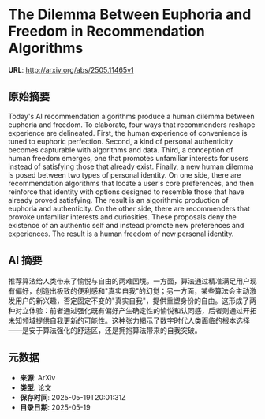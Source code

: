 # The Dilemma Between Euphoria and Freedom in Recommendation Algorithms

**URL**: http://arxiv.org/abs/2505.11465v1

## 原始摘要

Today's AI recommendation algorithms produce a human dilemma between euphoria
and freedom. To elaborate, four ways that recommenders reshape experience are
delineated. First, the human experience of convenience is tuned to euphoric
perfection. Second, a kind of personal authenticity becomes capturable with
algorithms and data. Third, a conception of human freedom emerges, one that
promotes unfamiliar interests for users instead of satisfying those that
already exist. Finally, a new human dilemma is posed between two types of
personal identity. On one side, there are recommendation algorithms that locate
a user's core preferences, and then reinforce that identity with options
designed to resemble those that have already proved satisfying. The result is
an algorithmic production of euphoria and authenticity. On the other side,
there are recommenders that provoke unfamiliar interests and curiosities. These
proposals deny the existence of an authentic self and instead promote new
preferences and experiences. The result is a human freedom of new personal
identity.


## AI 摘要

推荐算法给人类带来了愉悦与自由的两难困境。一方面，算法通过精准满足用户现有偏好，创造出极致的便利感和"真实自我"的幻觉；另一方面，某些算法会主动激发用户的新兴趣，否定固定不变的"真实自我"，提供重塑身份的自由。这形成了两种对立体验：前者通过强化既有偏好产生确定性的愉悦和认同感，后者则通过开拓未知领域提供自我更新的可能性。这种张力揭示了数字时代人类面临的根本选择——是安于算法强化的舒适区，还是拥抱算法带来的自我突破。

## 元数据

- **来源**: ArXiv
- **类型**: 论文
- **保存时间**: 2025-05-19T20:01:31Z
- **目录日期**: 2025-05-19
